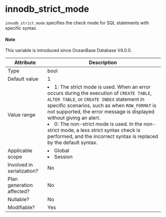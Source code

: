 # innodb_strict_mode

`innodb_strict_mode` specifies the check mode for SQL statements with specific syntax.

<main id="notice" type='explain'>
<h4>Note</h4>
<p>This variable is introduced since OceanBase Database V4.0.0. </p>
</main>

| Attribute | Description |
|----------|--------------------------------------------------------------------------------------------------------------------------------------------------------------------------------------------------------------------------------------------------|
| Type | bool |
| Default value | 1 |
| Value range | <li> 1: The strict mode is used. When an error occurs during the execution of `CREATE TABLE`, `ALTER TABLE`, or `CREATE INDEX` statement in specific scenarios, such as when `ROW_FORMAT` is not supported, the error message is displayed without giving an alert.    <li> 0: The non-strict mode is used. In the non-strict mode, a less strict syntax check is performed, and the incorrect syntax is replaced by the default syntax.  |
| Applicable scope | <li> Global   <li> Session |
| Involved in serialization? | No |
| Plan generation affected? | No |
| Nullable? | No |
| Modifiable? | Yes |
